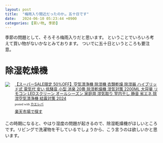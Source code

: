 ```yaml
---
layout: post
title:  "梅雨入り間近だったのか… 五十日です"
date:   2024-06-10 05:23:44 +0900
categories: [買い物, 季節]
---
```


季節の問題として、そろそろ梅雨入りだと思います。
ということでいろいろ考えて買い物がないかなとみております。
ついでに五十日というところも要注意。

# 除湿乾燥機

<div class="kaerebalink-box" style="text-align:left;padding-bottom:20px;font-size:small;zoom: 1;overflow: hidden;"><div class="kaerebalink-image" style="float:left;margin:0 15px 10px 0;"><a href="//af.moshimo.com/af/c/click?a_id=920706&p_id=54&pc_id=54&pl_id=616&s_v=b5Rz2P0601xu&url=https%3A%2F%2Fitem.rakuten.co.jp%2Fmelook11%2Faircs01%2F" target="_blank" ><img src="https://thumbnail.image.rakuten.co.jp/@0_mall/melook11/cabinet/xinpin/aircs01/aircs01-1.jpg?_ex=320x320" style="border: none;" /></a><img src="//i.moshimo.com/af/i/impression?a_id=920706&p_id=54&pc_id=54&pl_id=616" width="1" height="1" style="border:none;"></div><div class="kaerebalink-info" style="line-height:120%;zoom: 1;overflow: hidden;"><div class="kaerebalink-name" style="margin-bottom:10px;line-height:120%"><a href="//af.moshimo.com/af/c/click?a_id=920706&p_id=54&pc_id=54&pl_id=616&s_v=b5Rz2P0601xu&url=https%3A%2F%2Fitem.rakuten.co.jp%2Fmelook11%2Faircs01%2F" target="_blank" >【スーパーSALE限定 50%OFF】空気清浄機 除湿機 衣類乾燥 除湿器 ハイブリッド式 電気代 安い 低騒音 小型 消臭 20畳 除湿乾燥機 湿気対策 2200ML 大容量 リモコン LEDスクリーン オールシーズン 家庭用 湿気取り 室内干し 静音 省エネ 除湿空気清浄機 結露対策 2024</a><img src="//i.moshimo.com/af/i/impression?a_id=920706&p_id=54&pc_id=54&pl_id=616" width="1" height="1" style="border:none;"><div class="kaerebalink-powered-date" style="font-size:8pt;margin-top:5px;font-family:verdana;line-height:120%">posted with <a href="https://kaereba.com" rel="nofollow" target="_blank">カエレバ</a></div></div><div class="kaerebalink-detail" style="margin-bottom:5px;"></div><div class="kaerebalink-link1" style="margin-top:10px;"><div class="shoplinkrakuten" style="display:inline;margin-right:5px"><a href="//af.moshimo.com/af/c/click?a_id=920706&p_id=54&pc_id=54&pl_id=616&s_v=b5Rz2P0601xu&url=https%3A%2F%2Fsearch.rakuten.co.jp%2Fsearch%2Fmall%2Faircs01%2F-%2Ff.1-p.1-s.1-sf.0-st.A-v.2%3Fx%3D0" target="_blank" >楽天市場で探す</a><img src="//i.moshimo.com/af/i/impression?a_id=920706&p_id=54&pc_id=54&pl_id=616" width="1" height="1" style="border:none;"></div></div></div><div class="booklink-footer" style="clear: left"></div></div>
この時期になると、やはり湿度の問題が起きるので、除湿乾燥機がほしいところです。リビングで洗濯物を干しているでしょうから、こう言うのは欲しいかと思います。

